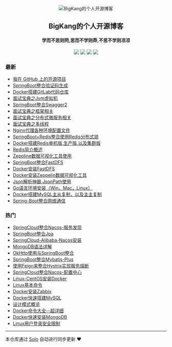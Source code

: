 <p align="center"><img alt="BigKang的个人开源博客" src="https://blog-kang.oss-cn-beijing.aliyuncs.com/UTOOLS1566810087770.png"></p><h2 align="center">
BigKang的个人开源博客
</h2>

<h4 align="center">学而不思则罔,思而不学则莽,不思不学则凉凉</h4>
<p align="center"><a title="BigKang的个人开源博客" target="_blank" href="https://github.com/YellowKang/solo-blog"><img src="https://img.shields.io/github/last-commit/YellowKang/solo-blog.svg?style=flat-square&color=FF9900"></a>
<a title="GitHub repo size in bytes" target="_blank" href="https://github.com/YellowKang/solo-blog"><img src="https://img.shields.io/github/repo-size/YellowKang/solo-blog.svg?style=flat-square"></a>
<a title="Solo Version" target="_blank" href="https://github.com/b3log/solo/releases"><img src="https://img.shields.io/badge/solo-3.6.4-f1e05a.svg?style=flat-square&color=blueviolet"></a>
<a title="Hits" target="_blank" href="https://github.com/b3log/hits"><img src="https://hits.b3log.org/YellowKang/solo-blog.svg"></a></p>

### 最新

* [我在 GitHub 上的开源项目](http://bigkang.club/my-github-repos)
* [SpringBoot整合验证码生成](http://bigkang.club/articles/2019/09/27/1569573655358.html)
* [Docker搭建GitLab代码仓库](http://bigkang.club/articles/2019/09/27/1569571452987.html)
* [面试宝典之Jvm虚拟机](http://bigkang.club/articles/2019/09/27/1569571066698.html)
* [SpringBoot整合Swagger2](http://bigkang.club/articles/2019/09/27/1569569892187.html)
* [面试宝典之框架相关](http://bigkang.club/articles/2019/09/09/1568026014397.html)
* [面试宝典之分布式微服务相关](http://bigkang.club/articles/2019/09/09/1568025311178.html)
* [面试宝典之多线程](http://bigkang.club/articles/2019/09/09/1568024170012.html)
* [Nginx代理各种环境配置文件](http://bigkang.club/articles/2019/09/09/1568018876916.html)
* [SpringBoot+Redis整合使用Redis分布式锁](http://bigkang.club/articles/2019/09/09/1567995920962.html)
* [Docker搭建Redis单机版,生产版,以及集群版](http://bigkang.club/articles/2019/09/09/1567995594941.html)
* [Redis简介概述](http://bigkang.club/articles/2019/09/06/1567760320440.html)
* [Zeppline数据可视化工具使用](http://bigkang.club/articles/2019/09/03/1567482272061.html)
* [SpringBoot整合FastDFS](http://bigkang.club/articles/2019/09/03/1567481698157.html)
* [Docker安装FastDFS](http://bigkang.club/articles/2019/09/03/1567480390060.html)
* [Docker安装Zeppelin数据可视化工具](http://bigkang.club/articles/2019/09/03/1567479996851.html)
* [Json解析神器,JsonPath使用](http://bigkang.club/articles/2019/09/03/1567479548641.html)
* [Go语言环境安装（Win，Mac，Linux）](http://bigkang.club/articles/2019/09/03/1567478753181.html)
* [Docker搭建MySQL主从复制，以及主主复制](http://bigkang.club/articles/2019/09/02/1567391604428.html)
* [Spring-Boot整合网络通信](http://bigkang.club/articles/2019/08/31/1567218931562.html)

### 热门

* [SpringCloud整合Nacos-服务发现](http://bigkang.club/articles/2019/08/26/1566811984802.html)
* [SpringBoot整合Jpa](http://bigkang.club/articles/2019/08/26/1566786598177.html)
* [SpringCloud-Alibaba-Nacos安装](http://bigkang.club/articles/2019/08/26/1566809544493.html)
* [MongoDB语法详解](http://bigkang.club/articles/2019/08/27/1566902997744.html)
* [OkHttp使用与SpringBoot整合](http://bigkang.club/articles/2019/08/27/1566900029373.html)
* [SpringBoot整合Mybatis-Plus](http://bigkang.club/articles/2019/08/26/1566802963766.html)
* [使用Feign来整合Hystrix实现服务熔断](http://bigkang.club/articles/2019/08/26/1566814965770.html)
* [SpringCloud整合Nacos-配置中心](http://bigkang.club/articles/2019/08/26/1566813347347.html)
* [Linux-CentOS安装Docker](http://bigkang.club/articles/2019/08/29/1567073633070.html)
* [Linux基本命令](http://bigkang.club/articles/2019/08/30/1567132211275.html)
* [Docker安装Zabbix](http://bigkang.club/articles/2019/08/28/1566985827883.html)
* [Docker快速搭建MySQL](http://bigkang.club/articles/2019/08/29/1567060727196.html)
* [设计模式概览](http://bigkang.club/articles/2019/08/29/1567069339419.html)
* [Docker命令大全--超详细](http://bigkang.club/articles/2019/08/29/1567071906021.html)
* [Docker快速安装MongoDB](http://bigkang.club/articles/2019/08/27/1566901696680.html)
* [Linux用户登录安全限制](http://bigkang.club/articles/2019/08/30/1567133037884.html)



---

本仓库通过 [Solo](https://github.com/b3log/solo) 自动进行同步更新 ❤️ 